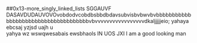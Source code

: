 ##0x13-more_singly_linked_lists
SGGAUVF
DASAVDUDAUVOVOvobdodvcobdbsbbdbdavsubvisbvbwvbvbbbbbbbbbbbbbbbbbbbbbbbbbbbbbbbbbbbbbvbvvvvvvvvvvvvvvvvvdkaljjjjjeio;
yahaya ebcsaj yzjsd
uajh
u\
yahya wz
wswqwesabais
ewsbhaols
IN UOS JXI I am a good looking man
